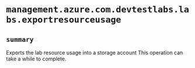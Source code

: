 # `management.azure.com.devtestlabs.labs.exportresourceusage`

## `summary`
Exports the lab resource usage into a storage account This operation can take a while to complete.



